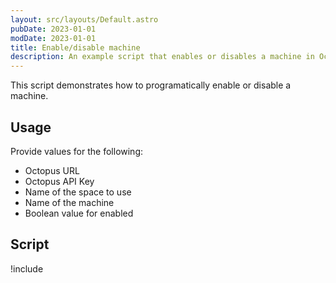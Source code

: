 ```yaml
---
layout: src/layouts/Default.astro
pubDate: 2023-01-01
modDate: 2023-01-01
title: Enable/disable machine
description: An example script that enables or disables a machine in Octopus.
---
```


This script demonstrates how to programatically enable or disable a machine.

## Usage

Provide values for the following:

- Octopus URL
- Octopus API Key
- Name of the space to use
- Name of the machine
- Boolean value for enabled

## Script

!include <enable-disable-machine-scripts>